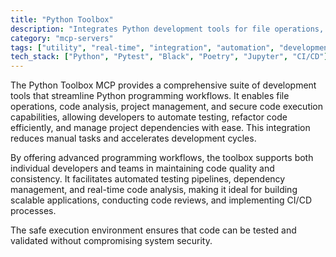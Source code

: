 ```yaml
---
title: "Python Toolbox"
description: "Integrates Python development tools for file operations, code analysis, project management, and safe code execution."
category: "mcp-servers"
tags: ["utility", "real-time", "integration", "automation", "development", "testing", "code quality"]
tech_stack: ["Python", "Pytest", "Black", "Poetry", "Jupyter", "CI/CD"]
---
```


The Python Toolbox MCP provides a comprehensive suite of development tools that streamline Python programming workflows. It enables file operations, code analysis, project management, and secure code execution capabilities, allowing developers to automate testing, refactor code efficiently, and manage project dependencies with ease. This integration reduces manual tasks and accelerates development cycles.

By offering advanced programming workflows, the toolbox supports both individual developers and teams in maintaining code quality and consistency. It facilitates automated testing pipelines, dependency management, and real-time code analysis, making it ideal for building scalable applications, conducting code reviews, and implementing CI/CD processes.

The safe execution environment ensures that code can be tested and validated without compromising system security.